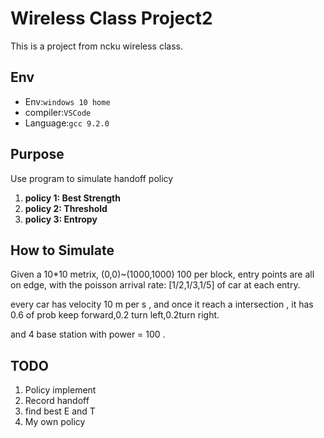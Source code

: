 # Wireless Class Project2
This is a project from ncku wireless class.

## Env
* Env:`windows 10 home`
* compiler:`VSCode`
* Language:`gcc 9.2.0`

## Purpose
Use program to simulate handoff policy
1. **policy 1: Best Strength**
2. **policy 2: Threshold**
3. **policy 3: Entropy**

## How to Simulate
Given a 10*10 metrix, (0,0)~(1000,1000) 100 per block, entry points are all on edge, with the poisson arrival rate: [1/2,1/3,1/5] of car at each entry.

every car has velocity 10 m per s , and once it reach a intersection , it has 0.6 of prob keep forward,0.2 turn left,0.2turn right.

and 4 base station with power = 100 .

## TODO
1. Policy implement
2. Record handoff
3. find best E and T
4. My own policy